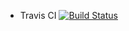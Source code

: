 * Travis CI
[![Build Status](https://travis-ci.org/aboiasjfoa/testtest.svg?branch=gobranch)](https://travis-ci.org/aboiasjfoa/testtest)